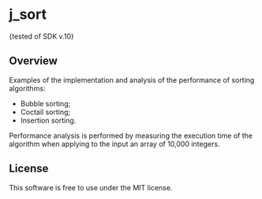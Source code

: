 j_sort
======
{tested of SDK v.10}

Overview
------ 
Examples of the implementation and analysis of the performance of sorting algorithms:

- Bubble sorting;
- Coctail sorting;
- Insertion sorting. 

Performance analysis is performed by measuring the execution time of the algorithm when applying to the input an array of 10,000 integers.

License
------
This software is free to use under the MIT license.